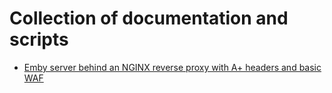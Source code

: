 # Collection of documentation and scripts

- [Emby server behind an NGINX reverse proxy with A+ headers and basic WAF](./emby-reverse-proxy/README.md)
